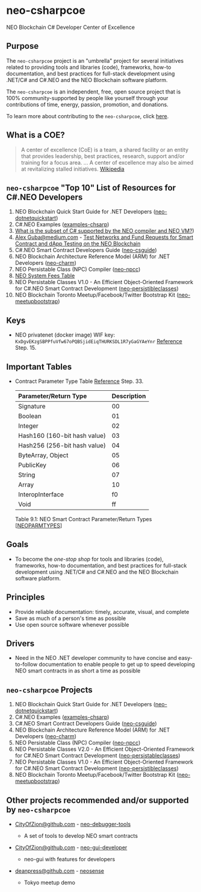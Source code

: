 # neo-csharpcoe
NEO Blockchain C# Developer Center of Excellence

## Purpose

The `neo-csharpcoe` project is an "umbrella" project for several initiatives related to providing tools and libraries (code), frameworks, how-to documentation, and best practices for full-stack development using .NET/C# and C#.NEO and the NEO Blockchain software platform.

The `neo-csharpcoe` is an independent, free, open source project that is 100% community-supported by people like yourself through your contributions of time, energy, passion, promotion, and donations.  

To learn more about contributing to the `neo-csharpcoe`, click [here](https://github.com/mwherman2000/neo-csharpcoe/blob/master/CONTRIBUTE.md).

## What is a COE?

>A center of excellence (CoE) is a team, a shared facility or an entity that provides leadership, best practices, research, support and/or training for a focus area. ... A center of excellence may also be aimed at revitalizing stalled initiatives. [Wikipedia](https://en.wikipedia.org/wiki/Center_of_excellence)

## `neo-csharpcoe` "Top 10" List of Resources for C#.NEO Developers

1. NEO Blockchain Quick Start Guide for .NET Developers ([neo-dotnetquickstart](https://github.com/mwherman2000/neo-dotnetquickstart/blob/master/README.md))
2. C#.NEO Examples ([examples-chsarp](https://github.com/mwherman2000/examples-csharp/blob/master/README.md))
3. [What is the subset of C# supported by the NEO compiler and NEO VM?](https://github.com/mwherman2000/neo-persistibleclasses/blob/master/README.md#what-is-the-subset-of-c-supported-by-the-neo-compiler-and-neo-vm))
4. [Alex Guba@medium.com](https://medium.com/@gubanotorious) - [Test Networks and Fund Requests for Smart Contract and dApp Testing on the NEO Blockchain](https://medium.com/@gubanotorious/test-networks-and-fund-requests-for-smart-contract-and-dapp-testing-on-the-neo-blockchain-583a1795412)
5. C#.NEO Smart Contract Developers Guide ([neo-csguide](https://github.com/mwherman2000/neo-csguide))
6. NEO Blockchain Architecture Reference Model (ARM) for .NET Developers ([neo-charm](https://github.com/mwherman2000/neo-charm))
7. NEO Persistable Class (NPC) Compiler ([neo-npcc](https://github.com/mwherman2000/neo-npcc))
8. [NEO System Fees Table](http://docs.neo.org/en-us/sc/systemfees.html)
9. NEO Persistable Classes V1.0 - An Efficient Object-Oriented Framework for C#.NEO Smart Contract Development ([neo-persistibleclasses](https://github.com/mwherman2000/neo-persistibleclasses))
10. NEO Blockchain Toronto Meetup/Facebook/Twitter Bootstrap Kit ([neo-meetupbootstrap](https://github.com/mwherman2000/neo-meetupbootstrap))

## Keys

* NEO privatenet (docker image) WIF key: `KxDgvEKzgSBPPfuVfw67oPQBSjidEiqTHURKSDL1R7yGaGYAeYnr` [Reference](https://github.com/mwherman2000/neo-dotnetquickstart/blob/master/EN-us/09-deploytestsmartcontract.md) Step. 15.

## Important Tables

* Contract Parameter Type Table [Reference](https://github.com/mwherman2000/neo-dotnetquickstart/blob/master/EN-us/09-deploytestsmartcontract.md) Step. 33.

    Parameter/Return&nbsp;Type | Description |
    :--------|:---------------------- |
    Signature|00|
    Boolean|01|
    Integer|02|
    Hash160 (160-bit hash value)|03|
    Hash256 (256-bit hash value)|04|
    ByteArray, Object|05|
    PublicKey|06|
    String|07|
    Array|10|
    InteropInterface|f0|   
    Void|ff|
    Table 9.1: NEO Smart Contract Parameter/Return Types [[NEOPARMTYPES](http://docs.neo.org/en-us/sc/tutorial/Parameter.html)]


## Goals

* To become the *one-stop shop* for tools and libraries (code), frameworks, how-to documentation, and best practices for full-stack development using .NET/C# and C#.NEO and the NEO Blockchain software platform.

## Principles

* Provide reliable documentation: timely, accurate, visual, and complete
* Save as much of a person's time as possible
* Use open source software whenever possible

## Drivers

* Need in the NEO .NET developer community to have concise and easy-to-follow documentation to enable people to get up to speed developing NEO smart contracts in as short a time as possible

## `neo-csharpcoe` Projects

1. NEO Blockchain Quick Start Guide for .NET Developers ([neo-dotnetquickstart](https://github.com/mwherman2000/neo-dotnetquickstart))
2. C#.NEO Examples ([examples-chsarp](https://github.com/mwherman2000/examples-csharp))
3. C#.NEO Smart Contract Developers Guide ([neo-csguide](https://github.com/mwherman2000/neo-csguide))
4. NEO Blockchain Architecture Reference Model (ARM) for .NET Developers ([neo-charm](https://github.com/mwherman2000/neo-charm))
5. NEO Persistable Class (NPC) Compiler ([neo-npcc](https://github.com/mwherman2000/neo-npcc))
6. NEO Persistable Classes V2.0 - An Efficient Object-Oriented Framework for C#.NEO Smart Contract Development ([neo-persistableclasses](https://github.com/mwherman2000/neo-persistableclasses))
7. NEO Persistable Classes V1.0 - An Efficient Object-Oriented Framework for C#.NEO Smart Contract Development ([neo-persistibleclasses](https://github.com/mwherman2000/neo-persistibleclasses))
8. NEO Blockchain Toronto Meetup/Facebook/Twitter Bootstrap Kit ([neo-meetupbootstrap](https://github.com/mwherman2000/neo-meetupbootstrap))

## Other projects recommended and/or supported by `neo-csharpcoe`

* [CityOfZion@github.com](https://github.com/CityOfZion) - [neo-debugger-tools](https://github.com/CityOfZion/neo-debugger-tools)

   * A set of tools to develop NEO smart contracts

* [CityOfZion@github.com](https://github.com/CityOfZion) - [neo-gui-developer](https://github.com/CityOfZion/neo-gui-developer)

   * neo-gui with features for developers

* [deanpress@github.com](https://github.com/deanpress) - [neosense](https://github.com/deanpress/neosense)

   * Tokyo meetup demo



